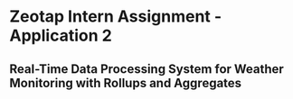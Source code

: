 # Zeotap Intern Assignment - Application 2
## Real-Time Data Processing System for Weather Monitoring with Rollups and Aggregates
